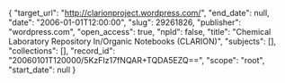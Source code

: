{
  "target_url": "http://clarionproject.wordpress.com/", 
  "end_date": null, 
  "date": "2006-01-01T12:00:00", 
  "slug": 29261826, 
  "publisher": "wordpress.com", 
  "open_access": true, 
  "npld": false, 
  "title": "Chemical Laboratory Repository In/Organic Notebooks (CLARION)", 
  "subjects": [], 
  "collections": [], 
  "record_id": "20060101T120000/5KzFIz17fNQAR+TQDA5EZQ==", 
  "scope": "root", 
  "start_date": null
}

